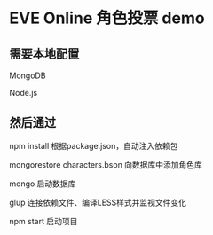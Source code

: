 <h1>EVE Online 角色投票 demo</h1>
<h2>需要本地配置</h2>
<p>MongoDB</p>
<p>Node.js</p>
<h2>然后通过</h2>
<p>npm install 根据package.json，自动注入依赖包</p>
<p>mongorestore characters.bson 向数据库中添加角色库 </p>
<p>mongo 启动数据库</p>
<p>glup 连接依赖文件、编译LESS样式并监视文件变化</p>
<p>npm start 启动项目</p>

    
    

    
    
    
    
    
